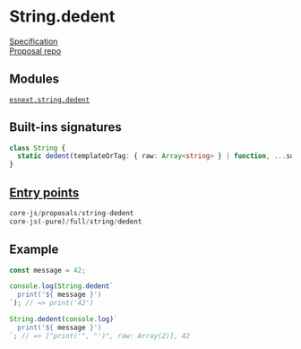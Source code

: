 # String.dedent
[Specification](https://tc39.es/proposal-string-dedent/)\
[Proposal repo](https://github.com/tc39/proposal-string-dedent)

## Modules
[`esnext.string.dedent`](https://github.com/zloirock/core-js/blob/v4/packages/core-js/modules/esnext.string.dedent.js)

## Built-ins signatures
```ts
class String {
  static dedent(templateOrTag: { raw: Array<string> } | function, ...substitutions: Array<string>): string | function;
}
```

## [Entry points]({docs-version}/docs/usage#h-entry-points)
```ts
core-js/proposals/string-dedent
core-js(-pure)/full/string/dedent
```

## Example
```js
const message = 42;

console.log(String.dedent`
  print('${ message }')
`); // => print('42')

String.dedent(console.log)`
  print('${ message }')
`; // => ["print('", "')", raw: Array(2)], 42
```
